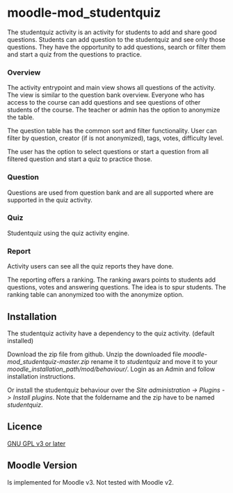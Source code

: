 # moodle-mod_studentquiz

The studentquiz activity is an activity for students to add and share good questions.
Students can add question to the studentquiz and see only those questions. They have the 
opportunity to add questions, search or filter them and start a quiz from the questions
to practice.

### Overview

The activity entrypoint and main view shows all questions of the activity. The view is similar to the question bank overview.
Everyone who has access to the course can add questions and see questions of other students of the course. The teacher or admin 
has the option to anonymize the table.

The question table has the common sort and filter functionality. User can filter by question, creator (if is not anonymized), tags, votes, difficulty level.

The user has the option to select questions or start a question from all filtered question and start a quiz to practice those.  

### Question

Questions are used from question bank and are all supported where are supported in the quiz activity.

### Quiz

Studentquiz using the quiz activity engine.

### Report

Activity users can see all the quiz reports they have done.

The reporting offers a ranking.
The ranking awars points to students add questions, votes and answering questions. The idea is 
to spur students. The ranking table can anonymized too with the anonymize option. 


## Installation

The studentquiz activity have a dependency to the quiz activity. (default installed)

Download the zip file from github. Unzip the downloaded file *moodle-mod_studentquiz-master.zip*
rename it to *studentquiz* and move it to your *moodle_installation_path/mod/behaviour/*. Login as 
an Admin and follow installation instructions. 

Or install the studentquiz behaviour over the *Site administration -> Plugins -> Install plugins*. 
Note that the foldername and the zip have to be named *studentquiz*.

## Licence
[GNU GPL v3 or later](http://www.gnu.org/copyleft/gpl.html) 

## Moodle Version
Is implemented for Moodle v3. Not tested with Moodle v2.